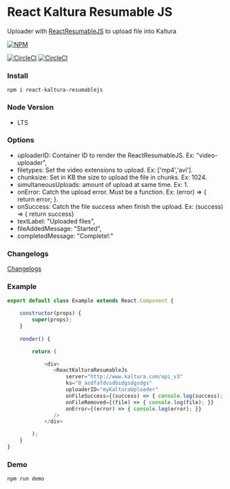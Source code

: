 # React Kaltura Resumable JS

Uploader with [ReactResumableJS](https://www.npmjs.com/package/react-resumable-js) to upload file into Kaltura

[![NPM](https://nodei.co/npm/react-kaltura-resumablejs.png?downloads=true&downloadRank=true&stars=true)](https://nodei.co/npm/react-kaltura-resumablejs/)

[![CircleCI](https://circleci.com/gh/Artear/ReactKalturaResumableJS.svg)](https://circleci.com/gh/Artear/ReactKalturaResumableJS) [![CircleCI](https://circleci.com/gh/Artear/ReactKalturaResumableJS.svg?style=shield)](https://circleci.com/gh/Artear/ReactKalturaResumableJS)

### Install
`npm i react-kaltura-resumablejs`

### Node Version
- LTS

### Options

- uploaderID: Container ID to render the ReactResumableJS. Ex: "video-uploader",
- filetypes: Set the  video extensions to upload. Ex: ['mp4','avi'].
- chunksize: Set in KB the size to upload the file in chunks. Ex: 1024.
- simultaneousUploads: amount of upload at same time. Ex: 1.
- onError: Catch the upload error. Must be a function. Ex: (error) => { return error; }.
- onSuccess: Catch the file success when finish the upload. Ex: (success) => { return success}
- textLabel: "Uploaded files",
- fileAddedMessage: "Started",
- completedMessage: "Complete!:"

### Changelogs
[Changelogs](changelog.md)

### Example

```javascript
export default class Example extends React.Component {

    constructor(props) {
        super(props);
    }
    
    render() {

        return (

            <div>
               <ReactKalturaResumableJs
                   server="http://www.kaltura.com/api_v3"
                   ks="0_asdfafdvsdbsdgsdgsdgs"
                   uploaderID="myKalturaUploader"
                   onFileSuccess={(success) => { console.log(success); }}
                   onFileRemoved={(file) => { console.log(file); }}
                   onError={(error) => { console.log(error); }}
               />
            </div>

        );
    }
}
```

### Demo

`npm run demo`
